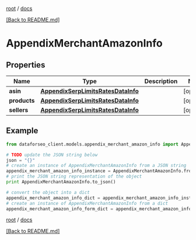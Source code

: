 [root](./../ "root") / [docs](./ "docs")

[[Back to README.md]](./../README.md "[Back to README.md]")

# AppendixMerchantAmazonInfo

## Properties

Name | Type | Description | Notes
------------ | ------------- | ------------- | -------------
**asin** | [**AppendixSerpLimitsRatesDataInfo**](AppendixSerpLimitsRatesDataInfo.md) |  | [optional]
**products** | [**AppendixSerpLimitsRatesDataInfo**](AppendixSerpLimitsRatesDataInfo.md) |  | [optional]
**sellers** | [**AppendixSerpLimitsRatesDataInfo**](AppendixSerpLimitsRatesDataInfo.md) |  | [optional]

## Example

```python
from dataforseo_client.models.appendix_merchant_amazon_info import AppendixMerchantAmazonInfo

# TODO update the JSON string below
json = "{}"
# create an instance of AppendixMerchantAmazonInfo from a JSON string
appendix_merchant_amazon_info_instance = AppendixMerchantAmazonInfo.from_json(json)
# print the JSON string representation of the object
print AppendixMerchantAmazonInfo.to_json()

# convert the object into a dict
appendix_merchant_amazon_info_dict = appendix_merchant_amazon_info_instance.to_dict()
# create an instance of AppendixMerchantAmazonInfo from a dict
appendix_merchant_amazon_info_form_dict = appendix_merchant_amazon_info.from_dict(appendix_merchant_amazon_info_dict)
```

  

[root](./../ "root") / [docs](./ "docs")

[[Back to README.md]](./../README.md "[Back to README.md]")